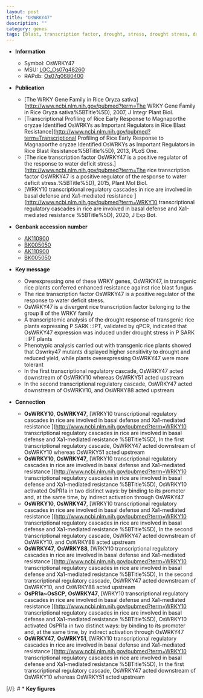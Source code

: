 ```yaml
---
layout: post
title: "OsWRKY47"
description: ""
category: genes
tags: [blast, transcription factor, drought, stress, drought stress, drought stress , transcriptional regulator]
---
```


* **Information**  
    + Symbol: OsWRKY47  
    + MSU: [LOC_Os07g48260](http://rice.plantbiology.msu.edu/cgi-bin/ORF_infopage.cgi?orf=LOC_Os07g48260)  
    + RAPdb: [Os07g0680400](http://rapdb.dna.affrc.go.jp/viewer/gbrowse_details/irgsp1?name=Os07g0680400)  

* **Publication**  
    + [The WRKY Gene Family in Rice Oryza sativa](http://www.ncbi.nlm.nih.gov/pubmed?term=The WRKY Gene Family in Rice Oryza sativa%5BTitle%5D), 2007, J Integr Plant Biol.
    + [Transcriptional Profiling of Rice Early Response to Magnaporthe oryzae Identified OsWRKYs as Important Regulators in Rice Blast Resistance](http://www.ncbi.nlm.nih.gov/pubmed?term=Transcriptional Profiling of Rice Early Response to Magnaporthe oryzae Identified OsWRKYs as Important Regulators in Rice Blast Resistance%5BTitle%5D), 2013, PLoS One.
    + [The rice transcription factor OsWRKY47 is a positive regulator of the response to water deficit stress.](http://www.ncbi.nlm.nih.gov/pubmed?term=The rice transcription factor OsWRKY47 is a positive regulator of the response to water deficit stress.%5BTitle%5D), 2015, Plant Mol Biol.
    + [WRKY10 transcriptional regulatory cascades in rice are involved in basal defense and Xa1-mediated resistance ](http://www.ncbi.nlm.nih.gov/pubmed?term=WRKY10 transcriptional regulatory cascades in rice are involved in basal defense and Xa1-mediated resistance %5BTitle%5D), 2020, J Exp Bot.

* **Genbank accession number**  
    + [AK110900](http://www.ncbi.nlm.nih.gov/nuccore/AK110900)
    + [BK005050](http://www.ncbi.nlm.nih.gov/nuccore/BK005050)
    + [AK110900](http://www.ncbi.nlm.nih.gov/nuccore/AK110900)
    + [BK005050](http://www.ncbi.nlm.nih.gov/nuccore/BK005050)

* **Key message**  
    + Overexpressing one of these WRKY genes, OsWRKY47, in transgenic rice plants conferred enhanced resistance against rice blast fungus
    + The rice transcription factor OsWRKY47 is a positive regulator of the response to water deficit stress.
    + OsWRKY47 is a divergent rice transcription factor belonging to the group II of the WRKY family
    + A transcriptomic analysis of the drought response of transgenic rice plants expressing P SARK ::IPT, validated by qPCR, indicated that OsWRKY47 expression was induced under drought stress in P SARK ::IPT plants
    + Phenotypic analysis carried out with transgenic rice plants showed that Oswrky47 mutants displayed higher sensitivity to drought and reduced yield, while plants overexpressing OsWRKY47 were more tolerant
    + In the first transcriptional regulatory cascade, OsWRKY47 acted downstream of OsWRKY10 whereas OsWRKY51 acted upstream
    + In the second transcriptional regulatory cascade, OsWRKY47 acted downstream of OsWRKY10, and OsWRKY88 acted upstream

* **Connection**  
    + __OsWRKY10__, __OsWRKY47__, [WRKY10 transcriptional regulatory cascades in rice are involved in basal defense and Xa1-mediated resistance ](http://www.ncbi.nlm.nih.gov/pubmed?term=WRKY10 transcriptional regulatory cascades in rice are involved in basal defense and Xa1-mediated resistance %5BTitle%5D),  In the first transcriptional regulatory cascade, OsWRKY47 acted downstream of OsWRKY10 whereas OsWRKY51 acted upstream
    + __OsWRKY10__, __OsWRKY47__, [WRKY10 transcriptional regulatory cascades in rice are involved in basal defense and Xa1-mediated resistance ](http://www.ncbi.nlm.nih.gov/pubmed?term=WRKY10 transcriptional regulatory cascades in rice are involved in basal defense and Xa1-mediated resistance %5BTitle%5D),  OsWRKY10 activated OsPR1a in two distinct ways: by binding to its promoter and, at the same time, by indirect activation through OsWRKY47
    + __OsWRKY10__, __OsWRKY47__, [WRKY10 transcriptional regulatory cascades in rice are involved in basal defense and Xa1-mediated resistance ](http://www.ncbi.nlm.nih.gov/pubmed?term=WRKY10 transcriptional regulatory cascades in rice are involved in basal defense and Xa1-mediated resistance %5BTitle%5D),  In the second transcriptional regulatory cascade, OsWRKY47 acted downstream of OsWRKY10, and OsWRKY88 acted upstream
    + __OsWRKY47__, __OsWRKY88__, [WRKY10 transcriptional regulatory cascades in rice are involved in basal defense and Xa1-mediated resistance ](http://www.ncbi.nlm.nih.gov/pubmed?term=WRKY10 transcriptional regulatory cascades in rice are involved in basal defense and Xa1-mediated resistance %5BTitle%5D),  In the second transcriptional regulatory cascade, OsWRKY47 acted downstream of OsWRKY10, and OsWRKY88 acted upstream
    + __OsPR1a~OsSCP__, __OsWRKY47__, [WRKY10 transcriptional regulatory cascades in rice are involved in basal defense and Xa1-mediated resistance ](http://www.ncbi.nlm.nih.gov/pubmed?term=WRKY10 transcriptional regulatory cascades in rice are involved in basal defense and Xa1-mediated resistance %5BTitle%5D),  OsWRKY10 activated OsPR1a in two distinct ways: by binding to its promoter and, at the same time, by indirect activation through OsWRKY47
    + __OsWRKY47__, __OsWRKY51__, [WRKY10 transcriptional regulatory cascades in rice are involved in basal defense and Xa1-mediated resistance ](http://www.ncbi.nlm.nih.gov/pubmed?term=WRKY10 transcriptional regulatory cascades in rice are involved in basal defense and Xa1-mediated resistance %5BTitle%5D),  In the first transcriptional regulatory cascade, OsWRKY47 acted downstream of OsWRKY10 whereas OsWRKY51 acted upstream

[//]: # * **Key figures**  


